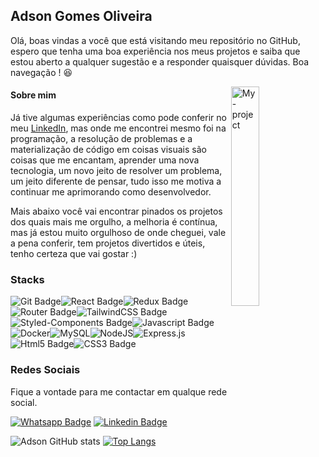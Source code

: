 ## Adson Gomes Oliveira

Olá, boas vindas a você que está visitando meu repositório no GitHub, espero que tenha uma boa experiência nos meus projetos e saiba que estou aberto a qualquer sugestão e a responder quaisquer dúvidas. Boa navegação ! :laughing:


<a href="https://imgbb.com/"><img width="30%" align="right" src="https://i.ibb.co/2WBSNHB/My-project.png" alt="My-project" border="0"></a>

#### Sobre mim
Já tive algumas experiências como pode conferir no meu [LinkedIn](https://www.linkedin.com/in/adson-gomes-oliveira/http:// "LinkedIn"), mas onde me encontrei mesmo foi na programação, a resolução de problemas e a materialização de código em coisas visuais são coisas que me encantam, aprender uma nova tecnologia, um novo jeito de resolver um problema, um jeito diferente de pensar, tudo isso me motiva a continuar me aprimorando como desenvolvedor.

Mais abaixo você vai encontrar pinados os projetos dos quais mais me orgulho, a melhoria é contínua, mas já estou muito orgulhoso de onde cheguei, vale a pena conferir, tem projetos divertidos e úteis, tenho certeza que vai gostar :)


### Stacks
![Git Badge](https://img.shields.io/badge/Git-E34F26?style=for-the-badge&logo=git&logoColor=white)![React Badge](https://img.shields.io/badge/React-20232A?style=for-the-badge&logo=react&logoColor=61DAFB)![Redux Badge](https://img.shields.io/badge/Redux-593D88?style=for-the-badge&logo=redux&logoColor=white)![Router Badge](https://img.shields.io/badge/React_Router-CA4245?style=for-the-badge&logo=react-router&logoColor=white)![TailwindCSS Badge](https://img.shields.io/badge/Tailwind_CSS-38B2AC?style=for-the-badge&logo=tailwind-css&logoColor=white)![Styled-Components Badge](https://img.shields.io/badge/styled--components-DB7093?style=for-the-badge&logo=styled-components&logoColor=white)![Javascript Badge](https://img.shields.io/badge/JavaScript-F7DF1E?style=for-the-badge&logo=javascript&logoColor=black)![Docker](https://img.shields.io/badge/docker-%230db7ed.svg?style=for-the-badge&logo=docker&logoColor=white)![MySQL](https://img.shields.io/badge/mysql-%2300f.svg?style=for-the-badge&logo=mysql&logoColor=white)![NodeJS](https://img.shields.io/badge/node.js-6DA55F?style=for-the-badge&logo=node.js&logoColor=white)![Express.js](https://img.shields.io/badge/express.js-%23404d59.svg?style=for-the-badge&logo=express&logoColor=%2361DAFB)![Html5 Badge](https://img.shields.io/badge/HTML5-E34F26?style=for-the-badge&logo=html5&logoColor=white)![CSS3 Badge](https://img.shields.io/badge/CSS3-1572B6?style=for-the-badge&logo=css3&logoColor=white)

### Redes Sociais
Fique a vontade para me contactar em qualque rede social.

[![Whatsapp Badge](https://img.shields.io/badge/WhatsApp-25D366?style=for-the-badge&logo=whatsapp&logoColor=white&link=https://api.whatsapp.com/send?phone=+5577988187956)]( https://api.whatsapp.com/send?phone=+5577988032310) [![Linkedin Badge](https://img.shields.io/badge/LinkedIn-0077B5?style=for-the-badge&logo=linkedin&logoColor=white&link=https://www.linkedin.com/in/adson-gomes-oliveira/)]( https://www.linkedin.com/in/adson-gomes-oliveira/) 

![Adson GitHub stats](https://github-readme-stats.vercel.app/api?username=adson-gomes-oliveira&show_icons=true&theme=tokyonight) [![Top Langs](https://github-readme-stats.vercel.app/api/top-langs/?username=adson-gomes-oliveira&langs_count=8&theme=tokyonight)](https://github.com/adson-gomes-oliveira/github-readme-stats)
